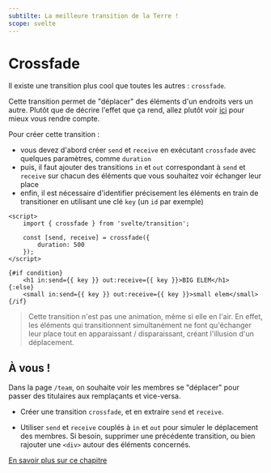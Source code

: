 ```yaml
---
subtilte: La meilleure transition de la Terre !
scope: svelte
---
```


# Crossfade

Il existe une transition plus cool que toutes les autres : `crossfade`.

Cette transition permet de "déplacer" des éléments d'un endroits vers un autre. Plutôt que de décrire l'effet que ça rend, allez plutôt voir [ici](https://svelte.dev/examples/deferred-transitions) pour mieux vous rendre compte.

Pour créer cette transition :

- vous devez d'abord créer `send` et `receive` en exécutant `crossfade` avec quelques paramètres, comme `duration`
- puis, il faut ajouter des transitions `in` et `out` correspondant à `send` et `receive` sur chacun des éléments que vous souhaitez voir échanger leur place
- enfin, il est nécessaire d'identifier précisement les éléments en train de transitioner en utilisant une clé `key` (un `id` par exemple)

```svelte
<script>
	import { crossfade } from 'svelte/transition';

	const [send, receive] = crossfade({
		duration: 500
	});
</script>

{#if condition}
	<h1 in:send={{ key }} out:receive={{ key }}>BIG ELEM</h1>
{:else}
	<small in:send={{ key }} out:receive={{ key }}>small elem</small>
{/if}
```

> Cette transition n'est pas une animation, même si elle en l'air. En effet, les éléments qui transitionnent simultanément ne font qu'échanger leur place tout en apparaissant / disparaissant, créant l'illusion d'un déplacement.

## À vous !

<section class='task'>

Dans la page `/team`, on souhaite voir les membres se "déplacer" pour passer des titulaires aux remplaçants et vice-versa.

- Créer une transition `crossfade`, et en extraire `send` et `receive`.

- Utiliser `send` et `receive` couplés à `in` et `out` pour simuler le déplacement des membres. Si besoin, supprimer une précédente transition, ou bien rajouter une `<div>` autour des éléments concernés.

</section>

[En savoir plus sur ce chapitre](https://svelte.dev/docs/svelte-transition#crossfade)
